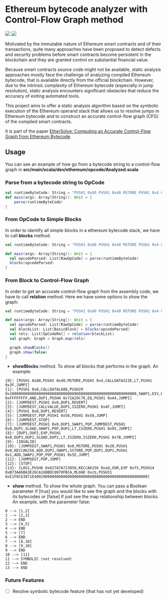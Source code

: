 # Ethereum bytecode analyzer with Control-Flow Graph method
<img src="https://img.shields.io/badge/Build-Processing-gree?logo=github"/> <img src="https://img.shields.io/badge/-Scala-%23f61938?logo=scala" /> 

Motivated by the immutable nature of Ethereum smart contracts and of their transactions, quite many approaches have been proposed to detect defects and security problems before smart contracts become persistent in the blockchain and they are granted control on substantial financial value.

Because smart contracts source code might not be available, static analysis approaches mostly face the challenge of analyzing compiled Ethereum bytecode, that is available directly from the official blockchain. However, due to the intrinsic complexity of Ethereum bytecode (especially in jump resolution), static analysis encounters significant obstacles that reduce the accuracy of exiting automated tools.

This project aims to offer a static analysis algorithm based on the symbolic execution of the Ethereum operand stack that allows us to resolve jumps in Ethereum bytecode and to construct an accurate control-flow graph (CFG) of the compiled smart contracts.

It is part of the paper [EtherSolve: Computing an Accurate Control-Flow Graph from Ethereum Bytecode](https://arxiv.org/pdf/2103.09113.pdf)

## Usage

You can see an example of how go from a bytecode string to a control-flow graph in **src/main/scala/dev/ethereum/opcode/Analyzed.scala**

### Parse from a bytecode string to OpCode

```scala
val runtimeByteCode: String = "PUSH1 0x80 PUSH1 0x40 MSTORE PUSH1 0x4 CALLDATASIZE LT PUSH1 0x3F JUMPI PUSH1 0x0 CALLDATALOAD PUSH29 0x100000000000000000000000000000000000000000000000000000000 SWAP1 DIV PUSH4 0xFFFFFFFF AND DUP1 PUSH4 0x72A20C78 EQ PUSH1 0x44 JUMPI JUMPDEST PUSH1 0x0 DUP1 REVERT JUMPDEST CALLVALUE DUP1 ISZERO PUSH1 0x4F JUMPI PUSH1 0x0 DUP1 REVERT JUMPDEST POP PUSH1 0x56 PUSH1 0x58 JUMP JUMPDEST STOP JUMPDEST PUSH1 0x0 DUP1 SWAP1 POP JUMPDEST PUSH1 0x0 DUP1 SLOAD SWAP1 POP DUP2 LT ISZERO PUSH1 0x95 JUMPI DUP1 DUP2 EXP PUSH1 0x0 DUP3 DUP2 SLOAD DUP2 LT ISZERO ISZERO PUSH1 0x7B JUMPI INVALID JUMPDEST SWAP1 PUSH1 0x0 MSTORE PUSH1 0x20 PUSH1 0x0 KECCAK256 ADD DUP2 SWAP1 SSTORE POP DUP1 DUP1 PUSH1 0x1 ADD SWAP2 POP POP PUSH1 0x5E JUMP JUMPDEST POP JUMP STOP LOG1 PUSH6 0x627A7A723058 KECCAK256 0xca 0xaa 0xad XOR EXP 0xf5 PUSH14 0xB73AA6BA3E26CA16BBDC0070FBCA MLOAD 0xce 0xc6 0xcb PUSH31 0xE1F0C63871E400290000000000000000000000000000000000000000000000"
def main(args: Array[String]): Unit = {
	parse(runtimeByteCode)
}
```

### From OpCode to Simple Blocks

In order to identify all simple blocks in a ethereum bytecode stack, we have to call **blocks** method.

```scala
val runtimeByteCode: String = "PUSH1 0x80 PUSH1 0x40 MSTORE PUSH1 0x4 CALLDATASIZE LT PUSH1 0x3F JUMPI PUSH1 0x0 CALLDATALOAD PUSH29 0x100000000000000000000000000000000000000000000000000000000 SWAP1 DIV PUSH4 0xFFFFFFFF AND DUP1 PUSH4 0x72A20C78 EQ PUSH1 0x44 JUMPI JUMPDEST PUSH1 0x0 DUP1 REVERT JUMPDEST CALLVALUE DUP1 ISZERO PUSH1 0x4F JUMPI PUSH1 0x0 DUP1 REVERT JUMPDEST POP PUSH1 0x56 PUSH1 0x58 JUMP JUMPDEST STOP JUMPDEST PUSH1 0x0 DUP1 SWAP1 POP JUMPDEST PUSH1 0x0 DUP1 SLOAD SWAP1 POP DUP2 LT ISZERO PUSH1 0x95 JUMPI DUP1 DUP2 EXP PUSH1 0x0 DUP3 DUP2 SLOAD DUP2 LT ISZERO ISZERO PUSH1 0x7B JUMPI INVALID JUMPDEST SWAP1 PUSH1 0x0 MSTORE PUSH1 0x20 PUSH1 0x0 KECCAK256 ADD DUP2 SWAP1 SSTORE POP DUP1 DUP1 PUSH1 0x1 ADD SWAP2 POP POP PUSH1 0x5E JUMP JUMPDEST POP JUMP STOP LOG1 PUSH6 0x627A7A723058 KECCAK256 0xca 0xaa 0xad XOR EXP 0xf5 PUSH14 0xB73AA6BA3E26CA16BBDC0070FBCA MLOAD 0xce 0xc6 0xcb PUSH31 0xE1F0C63871E400290000000000000000000000000000000000000000000000"

def main(args: Array[String]): Unit = {
  val opcodeParsed: List[RawOpCode] = parse(runtimeByteCode)
  blocks(opcodeParsed)
}
```

### From Block to Control-Flow Graph

In order to get an accurate control-flow graph from the assembly code, we have to call **relation** method. Here we have some options to show the graph:

```scala
val runtimeByteCode: String = "PUSH1 0x80 PUSH1 0x40 MSTORE PUSH1 0x4 CALLDATASIZE LT PUSH1 0x3F JUMPI PUSH1 0x0 CALLDATALOAD PUSH29 0x100000000000000000000000000000000000000000000000000000000 SWAP1 DIV PUSH4 0xFFFFFFFF AND DUP1 PUSH4 0x72A20C78 EQ PUSH1 0x44 JUMPI JUMPDEST PUSH1 0x0 DUP1 REVERT JUMPDEST CALLVALUE DUP1 ISZERO PUSH1 0x4F JUMPI PUSH1 0x0 DUP1 REVERT JUMPDEST POP PUSH1 0x56 PUSH1 0x58 JUMP JUMPDEST STOP JUMPDEST PUSH1 0x0 DUP1 SWAP1 POP JUMPDEST PUSH1 0x0 DUP1 SLOAD SWAP1 POP DUP2 LT ISZERO PUSH1 0x95 JUMPI DUP1 DUP2 EXP PUSH1 0x0 DUP3 DUP2 SLOAD DUP2 LT ISZERO ISZERO PUSH1 0x7B JUMPI INVALID JUMPDEST SWAP1 PUSH1 0x0 MSTORE PUSH1 0x20 PUSH1 0x0 KECCAK256 ADD DUP2 SWAP1 SSTORE POP DUP1 DUP1 PUSH1 0x1 ADD SWAP2 POP POP PUSH1 0x5E JUMP JUMPDEST POP JUMP STOP LOG1 PUSH6 0x627A7A723058 KECCAK256 0xca 0xaa 0xad XOR EXP 0xf5 PUSH14 0xB73AA6BA3E26CA16BBDC0070FBCA MLOAD 0xce 0xc6 0xcb PUSH31 0xE1F0C63871E400290000000000000000000000000000000000000000000000"

def main(args: Array[String]): Unit = {
  val opcodeParsed: List[RawOpCode] = parse(runtimeByteCode)
  val blockList: List[BasicBlock] = blocks(opcodeParsed)
  val rels: List[OpCodeRel] = relation(blockList)
  val graph: Graph = Graph.map(rels)

  graph.showBlocks()
  graph.show(false)
}
```

- **showBlocks** method. To show all blocks that performs in the graph. An example:

```
{0}: [PUSH1 0x80,PUSH1 0x40,MSTORE,PUSH1 0x4,CALLDATASIZE,LT,PUSH1 0x3F,JUMPI]
{1}: [PUSH1 0x0,CALLDATALOAD,PUSH29 0x100000000000000000000000000000000000000000000000000000000,SWAP1,DIV,PUSH4 0xFFFFFFFF,AND,DUP1,PUSH4 0x72A20C78,EQ,PUSH1 0x44,JUMPI]
{2}: [JUMPDEST,PUSH1 0x0,DUP1,REVERT]
{3}: [JUMPDEST,CALLVALUE,DUP1,ISZERO,PUSH1 0x4F,JUMPI]
{4}: [PUSH1 0x0,DUP1,REVERT]
{5}: [JUMPDEST,POP,PUSH1 0x56,PUSH1 0x58,JUMP]
{6}: [JUMPDEST,STOP]
{7}: [JUMPDEST,PUSH1 0x0,DUP1,SWAP1,POP,JUMPDEST,PUSH1 0x0,DUP1,SLOAD,SWAP1,POP,DUP2,LT,ISZERO,PUSH1 0x95,JUMPI]
{8}: [DUP1,DUP2,EXP,PUSH1 0x0,DUP3,DUP2,SLOAD,DUP2,LT,ISZERO,ISZERO,PUSH1 0x7B,JUMPI]
{9}: [INVALID]
{10}: [JUMPDEST,SWAP1,PUSH1 0x0,MSTORE,PUSH1 0x20,PUSH1 0x0,KECCAK256,ADD,DUP2,SWAP1,SSTORE,POP,DUP1,DUP1,PUSH1 0x1,ADD,SWAP2,POP,POP,PUSH1 0x5E,JUMP]
{11}: [JUMPDEST,POP,JUMP]
{12}: [STOP]
{13}: [LOG1,PUSH6 0x627A7A723058,KECCAK256 0xad,XOR,EXP 0xf5,PUSH14 0xB73AA6BA3E26CA16BBDC0070FBCA,MLOAD 0xcb,PUSH31 0xE1F0C63871E400290000000000000000000000000000000000000000000000]
```

- **show** method. To show the whole graph. You can pass a Boolean parameter if [true] you would like to see the graph and the blocks with its bytecodes or [false] if just see the map relationship between blocks. An example, with the parameter false:

```
0 --> [1,2]
1 --> [2,3]
2 --> END
3 --> [4,5]
4 --> END
5 --> [7]
6 --> END
7 --> [8,10]
8 --> [9,10]
9 --> END
10 --> [11]
11 --> SYMBOLIC (not resolved)
12 --> END
13 --> END
```

### Future Features

- [ ]  Resolve symbolic bytecode feature (that has not yet developed)